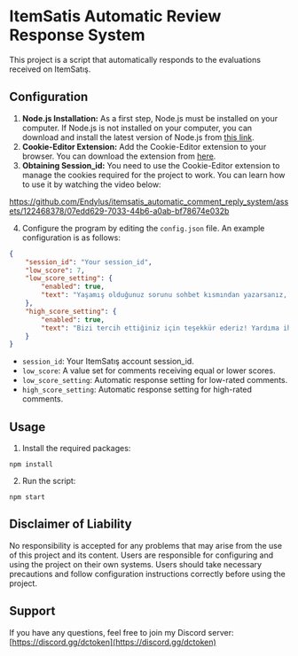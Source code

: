 # ItemSatis Automatic Review Response System

This project is a script that automatically responds to the evaluations received on ItemSatış.

## Configuration
1. **Node.js Installation:** As a first step, Node.js must be installed on your computer. If Node.js is not installed on your computer, you can download and install the latest version of Node.js from [this link](https://nodejs.org/dist/v20.11.0/node-v20.11.0-x64.msi).
2. **Cookie-Editor Extension:** Add the Cookie-Editor extension to your browser. You can download the extension from [here](https://chromewebstore.google.com/detail/hlkenndednhfkekhgcdicdfddnkalmdm).
3. **Obtaining Session_id:** You need to use the Cookie-Editor extension to manage the cookies required for the project to work. You can learn how to use it by watching the video below:

https://github.com/Endylus/itemsatis_automatic_comment_reply_system/assets/122468378/07edd629-7033-44b6-a0ab-bf78674e032b


4. Configure the program by editing the `config.json` file. An example configuration is as follows:

```json
{
    "session_id": "Your session_id",
    "low_score": 7,
    "low_score_setting": {
        "enabled": true,
        "text": "Yaşamış olduğunuz sorunu sohbet kısmından yazarsanız, size yardımcı olmaktan memnuniyet duyarız."
    },
    "high_score_setting": {
        "enabled": true,
        "text": "Bizi tercih ettiğiniz için teşekkür ederiz! Yardıma ihtiyacınız olursa her zaman buradayız."
    }
}
```
- `session_id`: Your ItemSatış account session_id.
- `low_score`: A value set for comments receiving equal or lower scores.
- `low_score_setting`: Automatic response setting for low-rated comments.
- `high_score_setting`: Automatic response setting for high-rated comments.


## Usage

1. Install the required packages:

```
npm install
```

2. Run the script:

```
npm start
```

## Disclaimer of Liability
No responsibility is accepted for any problems that may arise from the use of this project and its content. Users are responsible for configuring and using the project on their own systems. Users should take necessary precautions and follow configuration instructions correctly before using the project.

## Support

If you have any questions, feel free to join my Discord server: [https://discord.gg/dctoken](https://discord.gg/dctoken)
